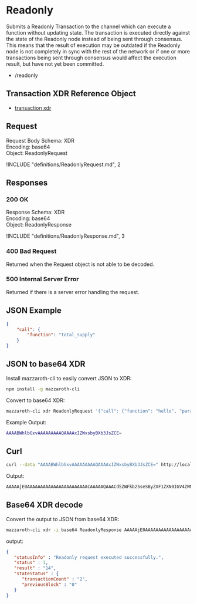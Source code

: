 # Readonly

Submits a Readonly Transaction to the channel which can execute a function
without updating state. The transaction is executed directly against the
state of the Readonly node instead of being sent through consensus.
This means that the result of execution may be outdated if the Readonly
node is not completely in sync with the rest of the network or if one
or more transactions being sent through consensus would affect the
execution result, but have not yet been committed.

- /readonly

## Transaction XDR Reference Object

- [transaction xdr](https://github.com/kochavalabs/mazzaroth-xdr/blob/master/idl/transaction.x)

## Request

Request Body Schema: XDR  
Encoding: base64  
Object: ReadonlyRequest

!INCLUDE "definitions/ReadonlyRequest.md", 2

## Responses

### 200 OK

Response Schema: XDR  
Encoding: base64  
Object: ReadonlyResponse

!INCLUDE "definitions/ReadonlyResponse.md", 3

### 400 Bad Request

Returned when the Request object is not able to be decoded.

### 500 Internal Server Error

Returned if there is a server error handling the request.

## JSON Example

```JSON
{
    "call": {
        "function": "total_supply"
    }
}
```

## JSON to base64 XDR

Install mazzaroth-cli to easily convert JSON to XDR:

```Bash
npm install -g mazzaroth-cli
```

Convert to base64 XDR:

```Bash
mazzaroth-cli xdr ReadonlyRequest '{"call": {"function": "hello", "parameters": ["Hello World!"]}}'
```

Example Output:

```Bash
AAAABWhlbGxvAAAAAAAAAQAAAAxIZWxsbyBXb3JsZCE=
```

## Curl

```Bash
curl --data "AAAABWhlbGxvAAAAAAAAAQAAAAxIZWxsbyBXb3JsZCE=" http://localhost:8081/readonly
```

Output:

```Bash
AAAAAjE0AAAAAAAAAAAAAAAAAAAAAAACAAAAAQAAACdSZWFkb25seSByZXF1ZXN0IGV4ZWN1dGVkIHN1Y2Nlc3NmdWxseS4A
```

## Base64 XDR decode

Convert the output to JSON from base64 XDR:

```Bash
mazzaroth-cli xdr -i base64 ReadonlyResponse AAAAAjE0AAAAAAAAAAAAAAAAAAAAAAACAAAAAQAAACdSZWFkb25seSByZXF1ZXN0IGV4ZWN1dGVkIHN1Y2Nlc3NmdWxseS4A
```

output:

```JSON
{
   "statusInfo" : "Readonly request executed successfully.",
   "status" : 1,
   "result" : "14",
   "stateStatus" : {
      "transactionCount" : "2",
      "previousBlock" : "0"
   }
}
```
